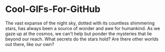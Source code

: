 # Cool-GIFs-For-GitHub
The vast expanse of the night sky, dotted with its countless shimmering stars, has always been a source of wonder and awe for humankind. As we gaze up at the cosmos, we can't help but ponder the mysteries that lie beyond our reach. What secrets do the stars hold? Are there other worlds out there, like our own?
